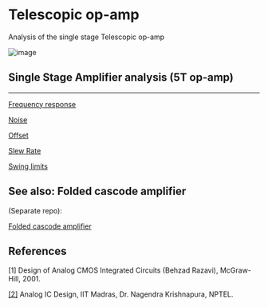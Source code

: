 # Telescopic op-amp
Analysis of the single stage Telescopic op-amp

![image](https://user-images.githubusercontent.com/95447782/175021749-6a8310d8-4960-4d12-a631-f437f5a5220f.png)



## Single Stage Amplifier analysis (5T op-amp)
---
[Frequency response](/Freq_Resp_analysis.md)

[Noise](/Noise_analysis.md)

[Offset](/Offset_analysis.md)

[Slew Rate](/Slew_Rate_analysis.md)

[Swing limits](/Swing_analysis.md)



## See also: Folded cascode amplifier

(Separate repo):

[Folded cascode amplifier](https://github.com/powergainer/Folded_cascode_op-amp)


References
---
[1] Design of Analog CMOS Integrated Circuits (Behzad Razavi), McGraw-Hill, 2001.

[[2]](https://nptel.ac.in/courses/117106030) Analog IC Design, IIT Madras, Dr. Nagendra Krishnapura, NPTEL.
